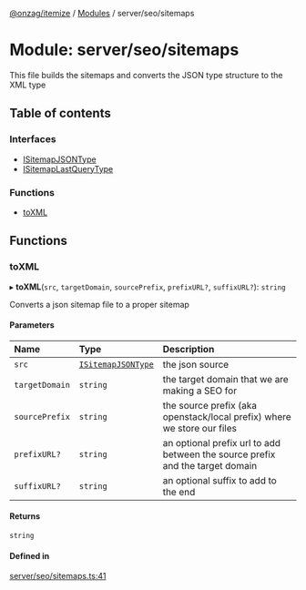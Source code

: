 [@onzag/itemize](../README.md) / [Modules](../modules.md) / server/seo/sitemaps

# Module: server/seo/sitemaps

This file builds the sitemaps and converts the JSON type
structure to the XML type

## Table of contents

### Interfaces

- [ISitemapJSONType](../interfaces/server_seo_sitemaps.ISitemapJSONType.md)
- [ISitemapLastQueryType](../interfaces/server_seo_sitemaps.ISitemapLastQueryType.md)

### Functions

- [toXML](server_seo_sitemaps.md#toxml)

## Functions

### toXML

▸ **toXML**(`src`, `targetDomain`, `sourcePrefix`, `prefixURL?`, `suffixURL?`): `string`

Converts a json sitemap file to a proper sitemap

#### Parameters

| Name | Type | Description |
| :------ | :------ | :------ |
| `src` | [`ISitemapJSONType`](../interfaces/server_seo_sitemaps.ISitemapJSONType.md) | the json source |
| `targetDomain` | `string` | the target domain that we are making a SEO for |
| `sourcePrefix` | `string` | the source prefix (aka openstack/local prefix) where we store our files |
| `prefixURL?` | `string` | an optional prefix url to add between the source prefix and the target domain |
| `suffixURL?` | `string` | an optional suffix to add to the end |

#### Returns

`string`

#### Defined in

[server/seo/sitemaps.ts:41](https://github.com/onzag/itemize/blob/f2db74a5/server/seo/sitemaps.ts#L41)
